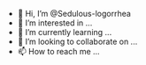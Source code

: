 - 👋 Hi, I’m @Sedulous-logorrhea
- 👀 I’m interested in ...
- 🌱 I’m currently learning ...
- 💞️ I’m looking to collaborate on ...
- 📫 How to reach me ...

<!---
Sedulous-logorrhea/Sedulous-logorrhea is a ✨ special ✨ repository because its `README.md` (this file) appears on your GitHub profile.
You can click the Preview link to take a look at your changes.
--->
